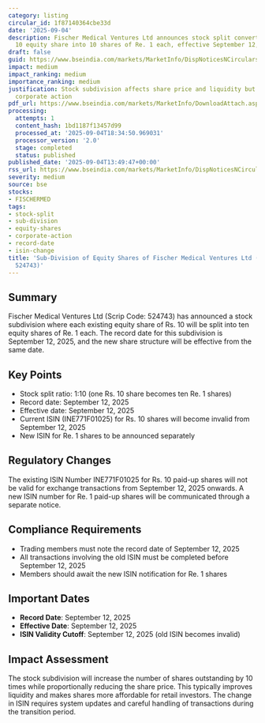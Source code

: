 ```yaml
---
category: listing
circular_id: 1f87140364cbe33d
date: '2025-09-04'
description: Fischer Medical Ventures Ltd announces stock split converting each Rs.
  10 equity share into 10 shares of Re. 1 each, effective September 12, 2025.
draft: false
guid: https://www.bseindia.com/markets/MarketInfo/DispNoticesNCirculars.aspx?Noticeid={99078E58-A727-4314-9F30-5384161D6376}&noticeno=20250904-54&dt=09/04/2025&icount=54&totcount=68&flag=0
impact: medium
impact_ranking: medium
importance_ranking: medium
justification: Stock subdivision affects share price and liquidity but is routine
  corporate action
pdf_url: https://www.bseindia.com/markets/MarketInfo/DownloadAttach.aspx?id=20250904-54&attachedId=
processing:
  attempts: 1
  content_hash: 1bd1187f13457d99
  processed_at: '2025-09-04T18:34:50.969031'
  processor_version: '2.0'
  stage: completed
  status: published
published_date: '2025-09-04T13:49:47+00:00'
rss_url: https://www.bseindia.com/markets/MarketInfo/DispNoticesNCirculars.aspx?Noticeid={99078E58-A727-4314-9F30-5384161D6376}&noticeno=20250904-54&dt=09/04/2025&icount=54&totcount=68&flag=0
severity: medium
source: bse
stocks:
- FISCHERMED
tags:
- stock-split
- sub-division
- equity-shares
- corporate-action
- record-date
- isin-change
title: 'Sub-Division of Equity Shares of Fischer Medical Ventures Ltd (Scrip Code:
  524743)'
---
```


## Summary

Fischer Medical Ventures Ltd (Scrip Code: 524743) has announced a stock subdivision where each existing equity share of Rs. 10 will be split into ten equity shares of Re. 1 each. The record date for this subdivision is September 12, 2025, and the new share structure will be effective from the same date.

## Key Points

- Stock split ratio: 1:10 (one Rs. 10 share becomes ten Re. 1 shares)
- Record date: September 12, 2025
- Effective date: September 12, 2025
- Current ISIN (INE771F01025) for Rs. 10 shares will become invalid from September 12, 2025
- New ISIN for Re. 1 shares to be announced separately

## Regulatory Changes

The existing ISIN Number INE771F01025 for Rs. 10 paid-up shares will not be valid for exchange transactions from September 12, 2025 onwards. A new ISIN number for Re. 1 paid-up shares will be communicated through a separate notice.

## Compliance Requirements

- Trading members must note the record date of September 12, 2025
- All transactions involving the old ISIN must be completed before September 12, 2025
- Members should await the new ISIN notification for Re. 1 shares

## Important Dates

- **Record Date**: September 12, 2025
- **Effective Date**: September 12, 2025
- **ISIN Validity Cutoff**: September 12, 2025 (old ISIN becomes invalid)

## Impact Assessment

The stock subdivision will increase the number of shares outstanding by 10 times while proportionally reducing the share price. This typically improves liquidity and makes shares more affordable for retail investors. The change in ISIN requires system updates and careful handling of transactions during the transition period.